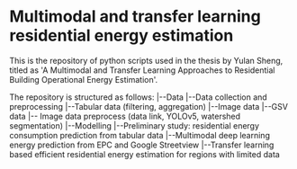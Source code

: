 # Multimodal and transfer learning residential energy estimation
This is the repository of python scripts used in the thesis by Yulan Sheng, titled as 'A Multimodal and Transfer Learning Approaches to Residential Building Operational Energy Estimation'.

The repository is structured as follows:
|--Data
  |--Data collection and preprocessing
    |--Tabular data (filtering, aggregation)
    |--Image data
      |--GSV data
      |-- Image data preprocess (data link, YOLOv5, watershed segmentation)
|--Modelling
  |--Preliminary study: residential energy consumption prediction from tabular data
  |--Multimodal deep learning energy prediction from EPC and Google Streetview
  |--Transfer learning based efficient residential energy estimation for regions with limited data
